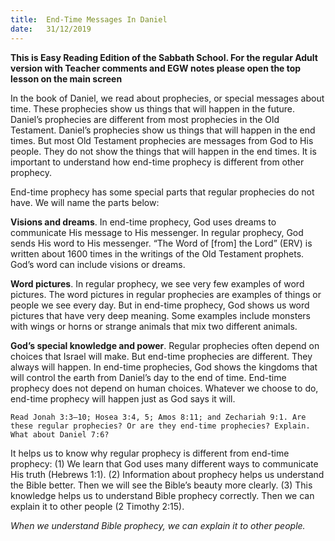 ```yaml
---
title:  End-Time Messages In Daniel
date:   31/12/2019
---
```


**This is Easy Reading Edition of the Sabbath School. For the regular Adult version with Teacher comments and EGW notes please open the top lesson on the main screen** 

In the book of Daniel, we read about prophecies, or special messages about time. These prophecies show us things that will happen in the future. Daniel’s prophecies are different from most prophecies in the Old Testament. Daniel’s prophecies show us things that will happen in the end times. But most Old Testament prophecies are messages from God to His people. They do not show the things that will happen in the end times. It is important to understand how end-time prophecy is different from other prophecy. 

End-time prophecy has some special parts that regular prophecies do not have. We will name the parts below:

**Visions and dreams**. In end-time prophecy, God uses dreams to communicate His message to His messenger. In regular prophecy, God sends His word to His messenger. “The Word of [from] the Lord” (ERV) is written about 1600 times in the writings of the Old Testament prophets. God’s word can include visions or dreams. 

**Word pictures**. In regular prophecy, we see very few examples of word pictures. The word pictures in regular prophecies are examples of things or people we see every day. But in end-time prophecy, God shows us word pictures that have very deep meaning. Some examples include monsters with wings or horns or strange animals that mix two different animals.

**God’s special knowledge and power**. Regular prophecies often depend on choices that Israel will make. But end-time prophecies are different. They always will happen. In end-time prophecies, God shows the kingdoms that will control the earth from Daniel’s day to the end of time. End-time prophecy does not depend on human choices. Whatever we choose to do, end-time prophecy will happen just as God says it will. 

`Read Jonah 3:3–10; Hosea 3:4, 5; Amos 8:11; and Zechariah 9:1. Are these regular prophecies? Or are they end-time prophecies? Explain. What about Daniel 7:6?`

It helps us to know why regular prophecy is different from end-time prophecy: (1) We learn that God uses many different ways to communicate His truth (Hebrews 1:1). (2) Information about prophecy helps us understand the Bible better. Then we will see the Bible’s beauty more clearly. (3) This knowledge helps us to understand Bible prophecy correctly. Then we can explain it to other people (2 Timothy 2:15).

*When we understand Bible prophecy, we can explain it to other people.*